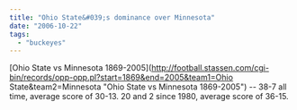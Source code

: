```yaml
---
title: "Ohio State&#039;s dominance over Minnesota"
date: "2006-10-22"
tags: 
  - "buckeyes"
---
```


[Ohio State vs Minnesota 1869-2005](http://football.stassen.com/cgi-bin/records/opp-opp.pl?start=1869&end=2005&team1=Ohio State&team2=Minnesota "Ohio State vs Minnesota 1869-2005") -- 38-7 all time, average score of 30-13. 20 and 2 since 1980, average score of 36-15.
